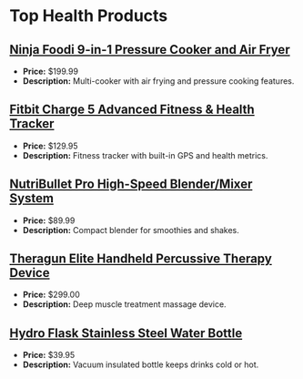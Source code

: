 # Top Health Products

## [Ninja Foodi 9-in-1 Pressure Cooker and Air Fryer](https://amzn.to/3H8Olh3)
- **Price:** $199.99
- **Description:** Multi-cooker with air frying and pressure cooking features.

## [Fitbit Charge 5 Advanced Fitness & Health Tracker](https://www.amazon.com/dp/B0DGPQKF2W?tag=mychanneld-20)
- **Price:** $129.95
- **Description:** Fitness tracker with built-in GPS and health metrics.

## [NutriBullet Pro High-Speed Blender/Mixer System](https://amzn.to/47eVzKT)
- **Price:** $89.99
- **Description:** Compact blender for smoothies and shakes.

## [Theragun Elite Handheld Percussive Therapy Device](https://amzn.to/3Hm7HiH)
- **Price:** $299.00
- **Description:** Deep muscle treatment massage device.

## [Hydro Flask Stainless Steel Water Bottle](https://amzn.to/4myBCTZ)
- **Price:** $39.95
- **Description:** Vacuum insulated bottle keeps drinks cold or hot.

